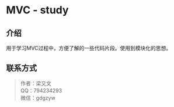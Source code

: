 # MVC - study

## 介绍

用于学习MVC过程中，方便了解的一些代码片段。使用到模块化的思想。

## 联系方式

> 作者：梁又文  
> QQ：794234293  
> 微信：gdgzyw